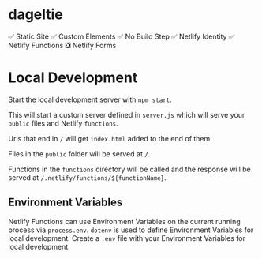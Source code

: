 # dageltie

:white_check_mark: Static Site 
:white_check_mark: Custom Elements
:white_check_mark: No Build Step
:white_check_mark: Netlify Identity
:white_check_mark: Netlify Functions
:negative_squared_cross_mark: Netlify Forms


# Local Development

Start the local development server with `npm start`.

This will start a custom server defined in `server.js` which will serve your `public` files and Netlify `functions`.

Urls that end in `/` will get `index.html` added to the end of them.

Files in the `public` folder will be served at `/`.

Functions in the `functions` directory will be called and the response will be served at `/.netlify/functions/${functionName}`.


## Environment Variables

Netlify Functions can use Environment Variables on the current running process via `process.env`.
`dotenv` is used to define Environment Variables for local development.
Create a `.env` file with your Environment Variables for local development.